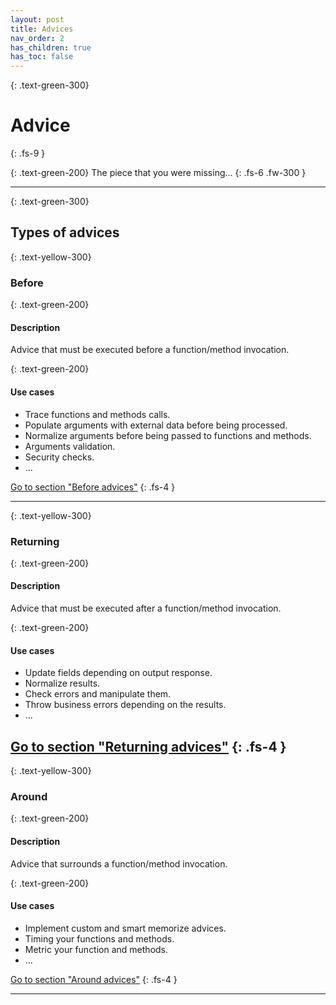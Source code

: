 ```yaml
---
layout: post
title: Advices
nav_order: 2
has_children: true
has_toc: false
---
```


{: .text-green-300}
# Advice
{: .fs-9 }

{: .text-green-200}
The piece that you were missing...
{: .fs-6 .fw-300 }

---
 
{: .text-green-300}
## Types of advices
 

{: .text-yellow-300}
### Before 

{: .text-green-200}
#### Description

Advice that must be executed before a function/method invocation.

{: .text-green-200}
#### Use cases

- Trace functions and methods calls.
- Populate arguments with external data before being processed. 
- Normalize arguments before being passed to functions and methods. 
- Arguments validation.
- Security checks.
- ...

[Go to section "Before advices"](/advices/before/)
{: .fs-4 }

---

{: .text-yellow-300}
### Returning

{: .text-green-200}
#### Description
Advice that must be executed after a function/method invocation.

{: .text-green-200}
#### Use cases

- Update fields depending on output response.
- Normalize results. 
- Check errors and manipulate them.
- Throw business errors depending on the results.
- ...

[Go to section "Returning advices"](/advices/returning/)
{: .fs-4 }
---

{: .text-yellow-300}
### Around

{: .text-green-200}
#### Description
Advice that surrounds a function/method invocation.

{: .text-green-200}
#### Use cases

- Implement custom and smart memorize advices.
- Timing your functions and methods. 
- Metric your function and methods.
- ...

[Go to section "Around advices"](/advices/around)
{: .fs-4 }

---

